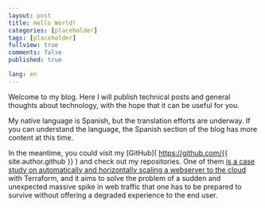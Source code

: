 ```yaml
---
layout: post
title: Hello World!
categories: [placeholder]
tags: [placeholder]
fullview: true
comments: false
published: true

lang: en
---
```


Welcome to my blog. Here I will publish technical posts and general thoughts about technology, with the hope that it can be useful for you.

My native language is Spanish, but the translation efforts are underway. If you can understand the language, the Spanish section of the blog has more content at this time.

In the meantime, you could visit my [GitHub]( https://github.com/{{ site.author.github }} ) and check out my repositories. One of them [is a case study on automatically and horizontally scaling a webserver to the cloud](https://github.com/j-alvarez-moreno/proyecto-2ASIR) with Terraform, and it aims to solve the problem of a sudden and unexpected massive spike in web traffic that one has to be prepared to survive without offering a degraded experience to the end user.

